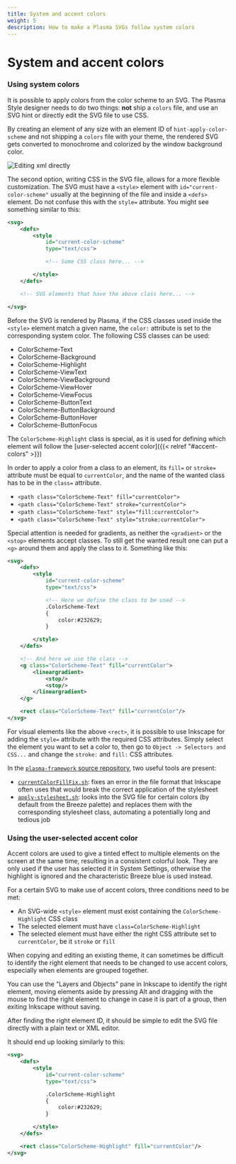 ```yaml
---
title: System and accent colors
weight: 5
description: How to make a Plasma SVGs follow system colors
---
```


# System and accent colors

### Using system colors <a href="#system-colors" id="system-colors"></a>

It is possible to apply colors from the color scheme to an SVG. The Plasma Style designer needs to do two things: **not** ship a `colors` file, and use an SVG hint or directly edit the SVG file to use CSS.

By creating an element of any size with an element ID of `hint-apply-color-scheme` and not shipping a `colors` file with your theme, the rendered SVG gets converted to monochrome and colorized by the window background color.

![Editing xml directly](../../../content/docs/plasma/theme/theme-colors/EditingSvgIcon.png)

The second option, writing CSS in the SVG file, allows for a more flexible customization. The SVG must have a `<style>` element with `id="current-color-scheme"` usually at the beginning of the file and inside a `<defs>` element. Do not confuse this with the `style=` attribute. You might see something similar to this:

```xml
<svg>
    <defs>
        <style
            id="current-color-scheme"
            type="text/css">

            <!-- Some CSS class here... -->

        </style>
    </defs>

    <!-- SVG elements that have the above class here... -->

</svg>
```

Before the SVG is rendered by Plasma, if the CSS classes used inside the `<style>` element match a given name, the `color:` attribute is set to the corresponding system color. The following CSS classes can be used:

* ColorScheme-Text
* ColorScheme-Background
* ColorScheme-Highlight
* ColorScheme-ViewText
* ColorScheme-ViewBackground
* ColorScheme-ViewHover
* ColorScheme-ViewFocus
* ColorScheme-ButtonText
* ColorScheme-ButtonBackground
* ColorScheme-ButtonHover
* ColorScheme-ButtonFocus

The `ColorScheme-Highlight` class is special, as it is used for defining which element will follow the \[user-selected accent color]\(\{{< relref "#accent-colors" >\}})

In order to apply a color from a class to an element, its `fill=` or `stroke=` attribute must be equal to `currentColor`, and the name of the wanted class has to be in the `class=` attribute.

* `<path class="ColorScheme-Text" fill="currentColor">`
* `<path class="ColorScheme-Text" stroke="currentColor">`
* `<path class="ColorScheme-Text" style="fill:currentColor">`
* `<path class="ColorScheme-Text" style="stroke:currentColor">`

Special attention is needed for gradients, as neither the `<gradient>` or the `<stop>` elements accept classes. To still get the wanted result one can put a `<g>` around them and apply the class to it. Something like this:

```xml
<svg>
    <defs>
        <style
            id="current-color-scheme"
            type="text/css">

            <!-- Here we define the class to be used -->
            .ColorScheme-Text
            {
                color:#232629;
            }

        </style>
    </defs>

    <!-- And here we use the class -->
    <g class="ColorScheme-Text" fill="currentColor">
        <lineargradient>
            <stop/>
            <stop/>
        </lineargradient>
    </g>

    <rect class="ColorScheme-Text" fill="currentColor"/>
</svg>
```

For visual elements like the above `<rect>`, it is possible to use Inkscape for adding the `style=` attribute with the required CSS attributes. Simply select the element you want to set a color to, then go to `Object -> Selectors and CSS...` and change the `stroke:` and `fill:` CSS attributes.

In the [`plasma-framework` source repository](https://invent.kde.org/frameworks/plasma-framework/), two useful tools are present:

* [`currentColorFillFix.sh`](https://invent.kde.org/frameworks/plasma-framework/-/blob/master/src/tools/currentColorFillFix.sh): fixes an error in the file format that Inkscape often uses that would break the correct application of the stylesheet
* [`apply-stylesheet.sh`](https://invent.kde.org/frameworks/plasma-framework/-/blob/master/src/tools/apply-stylesheet.sh): looks into the SVG file for certain colors (by default from the Breeze palette) and replaces them with the corresponding stylesheet class, automating a potentially long and tedious job

### Using the user-selected accent color <a href="#accent-colors" id="accent-colors"></a>

Accent colors are used to give a tinted effect to multiple elements on the screen at the same time, resulting in a consistent colorful look. They are only used if the user has selected it in System Settings, otherwise the highlight is ignored and the characteristic Breeze blue is used instead.

For a certain SVG to make use of accent colors, three conditions need to be met:

* An SVG-wide `<style>` element must exist containing the `ColorScheme-Highlight` CSS class
* The selected element must have `class=ColorScheme-Highlight`
* The selected element must have either the right CSS attribute set to `currentColor`, be it `stroke` or `fill`

When copying and editing an existing theme, it can sometimes be difficult to identify the right element that needs to be changed to use accent colors, especially when elements are grouped together.

You can use the "Layers and Objects" pane in Inkscape to identify the right element, moving elements aside by pressing Alt and dragging with the mouse to find the right element to change in case it is part of a group, then exiting Inkscape without saving.

After finding the right element ID, it should be simple to edit the SVG file directly with a plain text or XML editor.

It should end up looking similarly to this:

```xml
<svg>
    <defs>
        <style
            id="current-color-scheme"
            type="text/css">

            .ColorScheme-Highlight
            {
                color:#232629;
            }

        </style>
    </defs>

    <rect class="ColorScheme-Highlight" fill="currentColor"/>
</svg>
```
